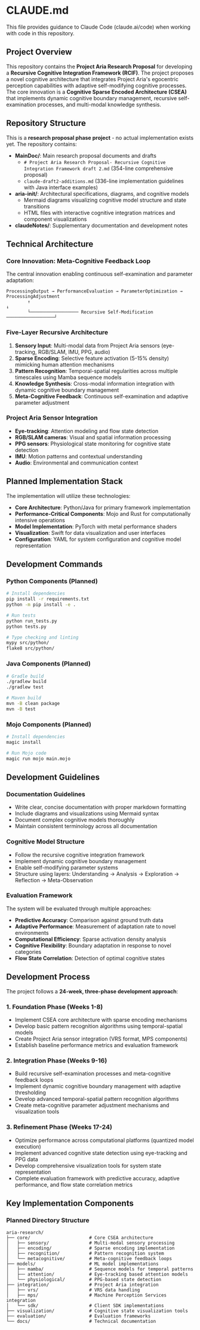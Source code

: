 # CLAUDE.md

This file provides guidance to Claude Code (claude.ai/code) when working with code in this repository.

## Project Overview

This repository contains the **Project Aria Research Proposal** for developing a **Recursive Cognitive Integration Framework (RCIF)**. The project proposes a novel cognitive architecture that integrates Project Aria's egocentric perception capabilities with adaptive self-modifying cognitive processes. The core innovation is a **Cognitive Sparse Encoded Architecture (CSEA)** that implements dynamic cognitive boundary management, recursive self-examination processes, and multi-modal knowledge synthesis.

## Repository Structure

This is a **research proposal phase project** - no actual implementation exists yet. The repository contains:

- **MainDoc/**: Main research proposal documents and drafts
  - `# Project Aria Research Proposal- Recursive Cognitive Integration Framework draft 2.md` (354-line comprehensive proposal)
  - `claude-draft2-additions.md` (336-line implementation guidelines with Java interface examples)
- **aria-init/**: Architectural specifications, diagrams, and cognitive models
  - Mermaid diagrams visualizing cognitive model structure and state transitions
  - HTML files with interactive cognitive integration matrices and component visualizations
- **claudeNotes/**: Supplementary documentation and development notes

## Technical Architecture

### Core Innovation: Meta-Cognitive Feedback Loop
The central innovation enabling continuous self-examination and parameter adaptation:
```
ProcessingOutput → PerformanceEvaluation → ParameterOptimization → ProcessingAdjustment
        ↑                                                                ↓
        └────────────────── Recursive Self-Modification ──────────────────┘
```

### Five-Layer Recursive Architecture
1. **Sensory Input**: Multi-modal data from Project Aria sensors (eye-tracking, RGB/SLAM, IMU, PPG, audio)
2. **Sparse Encoding**: Selective feature activation (5-15% density) mimicking human attention mechanisms
3. **Pattern Recognition**: Temporal-spatial regularities across multiple timescales using Mamba sequence models
4. **Knowledge Synthesis**: Cross-modal information integration with dynamic cognitive boundary management
5. **Meta-Cognitive Feedback**: Continuous self-examination and adaptive parameter adjustment

### Project Aria Sensor Integration
- **Eye-tracking**: Attention modeling and flow state detection
- **RGB/SLAM cameras**: Visual and spatial information processing
- **PPG sensors**: Physiological state monitoring for cognitive state detection
- **IMU**: Motion patterns and contextual understanding
- **Audio**: Environmental and communication context

## Planned Implementation Stack

The implementation will utilize these technologies:

- **Core Architecture**: Python/Java for primary framework implementation
- **Performance-Critical Components**: Mojo and Rust for computationally intensive operations
- **Model Implementation**: PyTorch with metal performance shaders
- **Visualization**: Swift for data visualization and user interfaces
- **Configuration**: YAML for system configuration and cognitive model representation

## Development Commands

### Python Components (Planned)

```bash
# Install dependencies
pip install -r requirements.txt
python -m pip install -e .

# Run tests
python run_tests.py
python tests.py

# Type checking and linting
mypy src/python/
flake8 src/python/
```

### Java Components (Planned)

```bash
# Gradle build
./gradlew build
./gradlew test

# Maven build
mvn -B clean package
mvn -B test
```

### Mojo Components (Planned)

```bash
# Install dependencies 
magic install

# Run Mojo code
magic run mojo main.mojo
```

## Development Guidelines

### Documentation Guidelines

- Write clear, concise documentation with proper markdown formatting
- Include diagrams and visualizations using Mermaid syntax
- Document complex cognitive models thoroughly
- Maintain consistent terminology across all documentation

### Cognitive Model Structure

- Follow the recursive cognitive integration framework
- Implement dynamic cognitive boundary management
- Enable self-modifying parameter systems
- Structure using layers: Understanding → Analysis → Exploration → Reflection → Meta-Observation

### Evaluation Framework

The system will be evaluated through multiple approaches:

- **Predictive Accuracy**: Comparison against ground truth data
- **Adaptive Performance**: Measurement of adaptation rate to novel environments
- **Computational Efficiency**: Sparse activation density analysis
- **Cognitive Flexibility**: Boundary adaptation in response to novel categories
- **Flow State Correlation**: Detection of optimal cognitive states

## Development Process

The project follows a **24-week, three-phase development approach**:

### 1. Foundation Phase (Weeks 1-8)
- Implement CSEA core architecture with sparse encoding mechanisms
- Develop basic pattern recognition algorithms using temporal-spatial models
- Create Project Aria sensor integration (VRS format, MPS components)
- Establish baseline performance metrics and evaluation framework

### 2. Integration Phase (Weeks 9-16)
- Build recursive self-examination processes and meta-cognitive feedback loops
- Implement dynamic cognitive boundary management with adaptive thresholding
- Develop advanced temporal-spatial pattern recognition algorithms
- Create meta-cognitive parameter adjustment mechanisms and visualization tools

### 3. Refinement Phase (Weeks 17-24)
- Optimize performance across computational platforms (quantized model execution)
- Implement advanced cognitive state detection using eye-tracking and PPG data
- Develop comprehensive visualization tools for system state representation
- Complete evaluation framework with predictive accuracy, adaptive performance, and flow state correlation metrics

## Key Implementation Components

### Planned Directory Structure
```
aria-research/
├── core/                      # Core CSEA architecture
│   ├── sensory/               # Multi-modal sensory processing
│   ├── encoding/              # Sparse encoding implementation
│   ├── recognition/           # Pattern recognition system
│   └── metacognitive/         # Meta-cognitive feedback loops
├── models/                    # ML model implementations
│   ├── mamba/                 # Sequence models for temporal patterns
│   ├── attention/             # Eye-tracking based attention models
│   └── physiological/         # PPG-based state detection
├── integration/               # Project Aria integration
│   ├── vrs/                   # VRS data handling
│   ├── mps/                   # Machine Perception Services integration
│   └── sdk/                   # Client SDK implementations
├── visualization/             # Cognitive state visualization tools
├── evaluation/                # Evaluation frameworks
└── docs/                      # Technical documentation
```